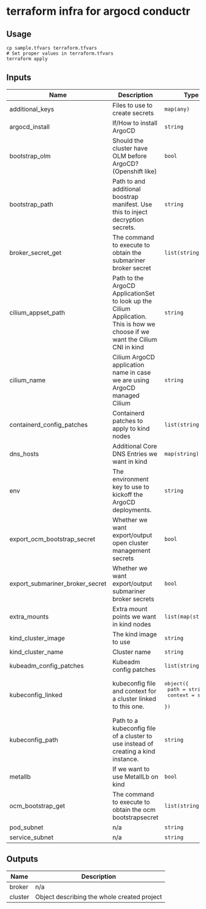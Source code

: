 # terraform infra for argocd conductr

## Usage
```shell
cp sample.tfvars terraform.tfvars
# Set proper values in terraform.tfvars
terraform apply
```
<!-- BEGINNING OF PRE-COMMIT-TERRAFORM DOCS HOOK -->
## Inputs

| Name | Description | Type | Default | Required |
|------|-------------|------|---------|:--------:|
| additional\_keys | Files to use to create secrets | `map(any)` | `{}` | no |
| argocd\_install | If/How to install ArgoCD | `string` | `"olm"` | no |
| bootstrap\_olm | Should the cluster have OLM before ArgoCD? (Openshift like) | `bool` | `true` | no |
| bootstrap\_path | Path to and additional boostrap manifest. Use this to inject decryption secrets. | `string` | `null` | no |
| broker\_secret\_get | The command to execute to obtain the submariner broker secret | `list(string)` | `[]` | no |
| cilium\_appset\_path | Path to the ArgoCD ApplicationSet to look up the Cilium Application. This is how we choose if we want the Cilium CNI in kind | `string` | `null` | no |
| cilium\_name | Cilium ArgoCD application name in case we are using ArgoCD managed Cilium | `string` | `"cilium"` | no |
| containerd\_config\_patches | Containerd patches to apply to kind nodes | `list(string)` | `[]` | no |
| dns\_hosts | Additional Core DNS Entries we want in kind | `map(string)` | `null` | no |
| env | The environment key to use to kickoff the ArgoCD deployments. | `string` | `"local"` | no |
| export\_ocm\_bootstrap\_secret | Whether we want export/output open cluster management secrets | `bool` | `false` | no |
| export\_submariner\_broker\_secret | Whether we want export/output submariner broker secrets | `bool` | `true` | no |
| extra\_mounts | Extra mount points we want in kind nodes | `list(map(string))` | `[]` | no |
| kind\_cluster\_image | The kind image to use | `string` | `"kindest/node:v1.31.0"` | no |
| kind\_cluster\_name | Cluster name | `string` | `"argocd-conductr"` | no |
| kubeadm\_config\_patches | Kubeadm config patches | `list(string)` | `[]` | no |
| kubeconfig\_linked | kubeconfig file and context for a cluster linked to this one. | <pre>object({<br>    path    = string<br>    context = string<br>  })</pre> | `null` | no |
| kubeconfig\_path | Path to a kubeconfig file of a cluster to use instead of creating a kind instance. | `string` | `null` | no |
| metallb | If we want to use MetallLb on kind | `bool` | `false` | no |
| ocm\_bootstrap\_get | The command to execute to obtain the ocm bootstrapsecret | `list(string)` | `[]` | no |
| pod\_subnet | n/a | `string` | `"10.243.0.0/16"` | no |
| service\_subnet | n/a | `string` | `"10.95.0.0/12"` | no |

## Outputs

| Name | Description |
|------|-------------|
| broker | n/a |
| cluster | Object describing the whole created project |

<!-- END OF PRE-COMMIT-TERRAFORM DOCS HOOK -->